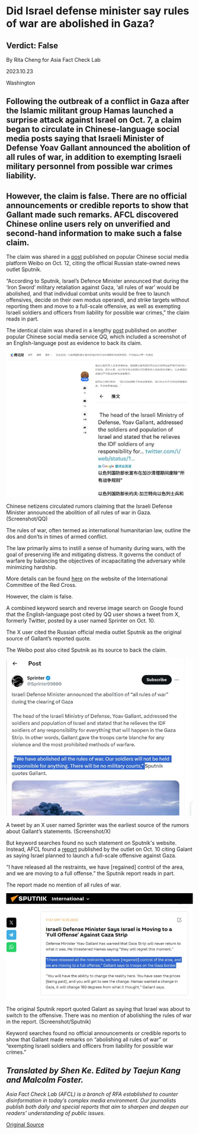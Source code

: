 # Did Israel defense minister say rules of war are abolished in Gaza?

## Verdict: False

By Rita Cheng for Asia Fact Check Lab

2023.10.23

Washington

## Following the outbreak of a conflict in Gaza after the Islamic militant group Hamas launched a surprise attack against Israel on Oct. 7, a claim began to circulate in Chinese-language social media posts saying that Israeli Minister of Defense Yoav Gallant announced the abolition of all rules of war, in addition to exempting Israeli military personnel from possible war crimes liability.

## However, the claim is false. There are no official announcements or credible reports to show that Gallant made such remarks. AFCL discovered Chinese online users rely on unverified and second-hand information to make such a false claim.

The claim was shared in a [post](https://web.archive.org/web/20231020061450/https://k.sina.cn/article_1403915120_53ae0b70020017nlc.html?from=mil) published on popular Chinese social media platform Weibo on Oct. 12, citing the official Russian state-owned news outlet Sputnik.

“According to Sputnik, Israel’s Defence Minister announced that during the ‘Iron Sword’ military retaliation against Gaza, ‘all rules of war’ would be abolished, and that individual combat units would be free to launch offensives, decide on their own modus operandi, and strike targets without reporting them and move to a full-scale offensive, as well as exempting Israeli soldiers and officers from liability for possible war crimes,” the claim reads in part.

The identical claim was shared in a lengthy [post](https://web.archive.org/web/20231020062516/https://new.qq.com/rain/a/20231011A08M7E00) published on another popular Chinese social media service QQ, which included a screenshot of an English-language post as evidence to back its claim.

![1.png](images/4A5F4JJYHSUIK4D4JJHS4ZQ72Y.png)

Chinese netizens circulated rumors claiming that the Israeli Defense Minister announced the abolition of all rules of war in Gaza. (Screenshot/QQ)

The rules of war, often termed as international humanitarian law, outline the dos and don’ts in times of armed conflict.

The law primarily aims to instill a sense of humanity during wars, with the goal of preserving life and mitigating distress. It governs the conduct of warfare by balancing the objectives of incapacitating the adversary while minimizing hardship.

More details can be found [here](https://www.icrc.org/en/document/rules-war-why-they-matter) on the website of the International Committee of the Red Cross.

However, the claim is false.

A combined keyword search and reverse image search on Google found that the English-language post cited by QQ user shows a tweet from X, formerly Twitter, posted by a user named Sprinter on Oct. 10.

The X user cited the Russian official media outlet Sputnik as the original source of Gallant’s reported quote.

The Weibo post also cited Sputnik as its source to back the claim.

![2.png](images/XBCFLZB3O7BS4O3NKLM2GNOUGM.png)

A tweet by an X user named Sprinter was the earliest source of the rumors about Gallant’s statements. (Screenshot/X)

But keyword searches found no such statement on Sputnik's website. Instead, AFCL found a [report](https://sputnikglobe.com/20231010/live-updates-hamas-says-goals-of-operation-achieved-open-to-talks-1114055028.html) published by the outlet on Oct. 10 citing Galant as saying Israel planned to launch a full-scale offensive against Gaza.

“I have released all the restraints, we have [regained] control of the area, and we are moving to a full offense.” the Sputnik report reads in part.

The report made no mention of all rules of war.

![3.png](images/5HAZKZS3QGEEOZGR4CIZE2IZMU.png)

The original Sputnik report quoted Galant as saying that Israel was about to switch to the offensive. There was no mention of abolishing the rules of war in the report. (Screenshot/Sputnik)

Keyword searches found no official announcements or credible reports to show that Gallant made remarks on “abolishing all rules of war” or “exempting Israeli soldiers and officers from liability for possible war crimes.”

## *Translated by Shen Ke. Edited by Taejun Kang and Malcolm Foster.*

*Asia Fact Check Lab (AFCL) is a branch of RFA established to counter disinformation in today’s complex media environment. Our journalists publish both daily and special reports that aim to sharpen and deepen our readers’ understanding of public issues.*



[Original Source](https://www.rfa.org/english/news/afcl/fact-check-gaza-rules-of-war-10232023132942.html)